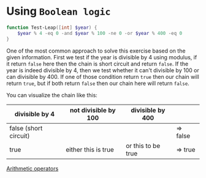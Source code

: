 # Using `Boolean logic`

```powershell
function Test-Leap([int] $year) {
    $year % 4 -eq 0 -and $year % 100 -ne 0 -or $year % 400 -eq 0
}
```

One of the most common approach to solve this exercise based on the given information.
First we test if the year is divisible by 4 using modulus, if it return `false` here then the chain is short circuit and return `false`.
If the year is indeed divisible by 4, then we test whether it can't divisible by 100 or can divisible by 400.
If one of those condition return `true` then our chain will return `true`, but if both return `false` then our chain here will return `false`.

You can visualize the chain like this:

|divisible by 4          | not divisible by 100 | divisible by 400   |          |
|------------------------|----------------------|--------------------|----------|
|false (short circuit)   |                      |                    | => false |
|true                    |either this is true   | or this to be true | => true  |

[Arithmetic operators](https://learn.microsoft.com/en-us/powershell/module/microsoft.powershell.core/about/about_arithmetic_operators)